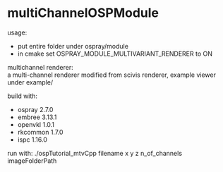 # multiChannelOSPModule
usage:  
- put entire folder under ospray/module 
- in cmake set OSPRAY_MODULE_MULTIVARIANT_RENDERER to ON 


multichannel renderer:   
a multi-channel renderer modified from scivis renderer, example viewer under example/

build with:
 - ospray 2.7.0
 - embree 3.13.1
 - openvkl 1.0.1
 - rkcommon 1.7.0
 - ispc 1.16.0
 
 run with:
 	./ospTutorial_mtvCpp filename x y z n_of_channels imageFolderPath

